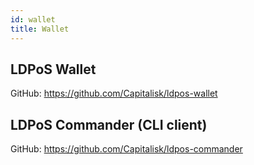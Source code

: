 ```yaml
---
id: wallet
title: Wallet
---
```


## LDPoS Wallet

GitHub: https://github.com/Capitalisk/ldpos-wallet

## LDPoS Commander (CLI client)

GitHub: https://github.com/Capitalisk/ldpos-commander
